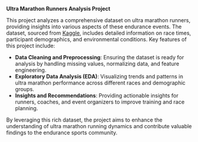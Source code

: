**Ultra Marathon Runners Analysis Project**

This project analyzes a comprehensive dataset on ultra marathon runners, providing insights into various aspects of these endurance events. The dataset, sourced from [Kaggle](https://www.kaggle.com/datasets/aiaiaidavid/the-big-dataset-of-ultra-marathon-running/discussion/420633), includes detailed information on race times, participant demographics, and environmental conditions. Key features of this project include:

- **Data Cleaning and Preprocessing**: Ensuring the dataset is ready for analysis by handling missing values, normalizing data, and feature engineering.
- **Exploratory Data Analysis (EDA)**: Visualizing trends and patterns in ultra marathon performance across different races and demographic groups.
- **Insights and Recommendations**: Providing actionable insights for runners, coaches, and event organizers to improve training and race planning.

By leveraging this rich dataset, the project aims to enhance the understanding of ultra marathon running dynamics and contribute valuable findings to the endurance sports community.
